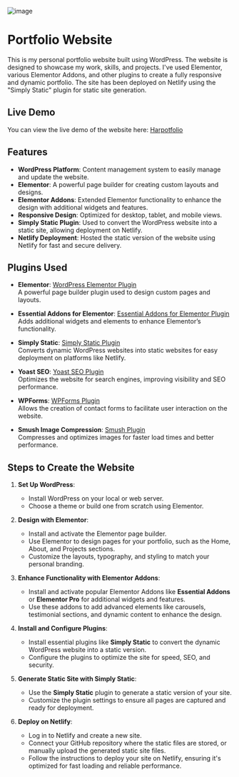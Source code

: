 ![image](https://github.com/user-attachments/assets/5c5ac879-1519-4ee0-bfd9-ba44a22e14c1)
# Portfolio Website

This is my personal portfolio website built using WordPress. The website is designed to showcase my work, skills, and projects. I've used Elementor, various Elementor Addons, and other plugins to create a fully responsive and dynamic portfolio. The site has been deployed on Netlify using the "Simply Static" plugin for static site generation.

## Live Demo

You can view the live demo of the website here: [Harpotfolio](https://haportfolio.netlify.app/)

## Features

- **WordPress Platform**: Content management system to easily manage and update the website.
- **Elementor**: A powerful page builder for creating custom layouts and designs.
- **Elementor Addons**: Extended Elementor functionality to enhance the design with additional widgets and features.
- **Responsive Design**: Optimized for desktop, tablet, and mobile views.
- **Simply Static Plugin**: Used to convert the WordPress website into a static site, allowing deployment on Netlify.
- **Netlify Deployment**: Hosted the static version of the website using Netlify for fast and secure delivery.

## Plugins Used

- **Elementor**: [WordPress Elementor Plugin](https://wordpress.org/plugins/elementor/)  
  A powerful page builder plugin used to design custom pages and layouts.

- **Essential Addons for Elementor**: [Essential Addons for Elementor Plugin](https://wordpress.org/plugins/essential-addons-for-elementor/)  
  Adds additional widgets and elements to enhance Elementor’s functionality.

- **Simply Static**: [Simply Static Plugin](https://wordpress.org/plugins/simply-static/)  
  Converts dynamic WordPress websites into static websites for easy deployment on platforms like Netlify.

- **Yoast SEO**: [Yoast SEO Plugin](https://wordpress.org/plugins/wordpress-seo/)  
  Optimizes the website for search engines, improving visibility and SEO performance.

- **WPForms**: [WPForms Plugin](https://wordpress.org/plugins/wpforms-lite/)  
  Allows the creation of contact forms to facilitate user interaction on the website.

- **Smush Image Compression**: [Smush Plugin](https://wordpress.org/plugins/wp-smushit/)  
  Compresses and optimizes images for faster load times and better performance.

## Steps to Create the Website

1. **Set Up WordPress**: 
   - Install WordPress on your local or web server.
   - Choose a theme or build one from scratch using Elementor.

2. **Design with Elementor**:
   - Install and activate the Elementor page builder.
   - Use Elementor to design pages for your portfolio, such as the Home, About, and Projects sections.
   - Customize the layouts, typography, and styling to match your personal branding.

3. **Enhance Functionality with Elementor Addons**:
   - Install and activate popular Elementor Addons like **Essential Addons** or **Elementor Pro** for additional widgets and features.
   - Use these addons to add advanced elements like carousels, testimonial sections, and dynamic content to enhance the design.

4. **Install and Configure Plugins**:
   - Install essential plugins like **Simply Static** to convert the dynamic WordPress website into a static version.
   - Configure the plugins to optimize the site for speed, SEO, and security.

5. **Generate Static Site with Simply Static**:
   - Use the **Simply Static** plugin to generate a static version of your site.
   - Customize the plugin settings to ensure all pages are captured and ready for deployment.

6. **Deploy on Netlify**:
   - Log in to Netlify and create a new site.
   - Connect your GitHub repository where the static files are stored, or manually upload the generated static site files.
   - Follow the instructions to deploy your site on Netlify, ensuring it's optimized for fast loading and reliable performance.
